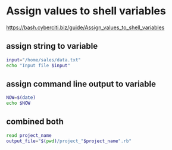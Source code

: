 # Assign values to shell variables
https://bash.cyberciti.biz/guide/Assign_values_to_shell_variables

## assign string to variable
```sh
input="/home/sales/data.txt"
echo "Input file $input"
```


## assign command line output to variable
```sh
NOW=$(date)
echo $NOW
```



## combined both
```sh
read project_name
output_file="$(pwd)/project_"$project_name".rb"
```
